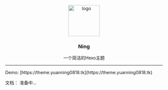 <div align="center">
  <img src="https://www.yuanning0818.tk/logo.png" alt="logo" width="100px" height="100px">
  <h3>Ning</h3>
  <span>一个简洁的Hexo主题</span>
</div>
<hr>
Demo: [https://theme.yuanning0818.tk](https://theme.yuanning0818.tk)

文档： 准备中...
